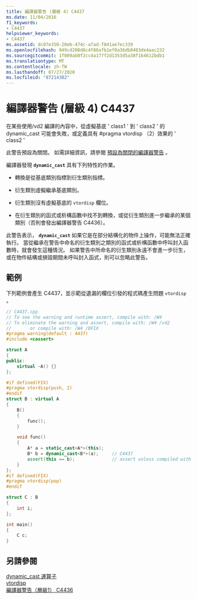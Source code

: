 ```yaml
---
title: 編譯器警告 (層級 4) C4437
ms.date: 11/04/2016
f1_keywords:
- C4437
helpviewer_keywords:
- C4437
ms.assetid: dc07e350-20eb-474c-a7ad-f841ae7ec339
ms.openlocfilehash: 949cd208d8c4f86afb1ef0a36db8483de4aac232
ms.sourcegitcommit: 1f009ab0f2cc4a177f2d1353d5a38f164612bdb1
ms.translationtype: MT
ms.contentlocale: zh-TW
ms.lasthandoff: 07/27/2020
ms.locfileid: "87214382"
---
```

# <a name="compiler-warning-level-4-c4437"></a>編譯器警告 (層級 4) C4437

在某些使用/vd2 編譯的內容中，從虛擬基底 ' class1 ' 到 ' class2 ' 的 dynamic_cast 可能會失敗，或定義具有 #pragma vtordisp （2）效果的 ' class2 '

此警告預設為關閉。 如需詳細資訊，請參閱 [預設為關閉的編譯器警告](../../preprocessor/compiler-warnings-that-are-off-by-default.md) 。

編譯器發現 **`dynamic_cast`** 具有下列特性的作業。

- 轉換是從基底類別指標到衍生類別指標。

- 衍生類別虛擬繼承基底類別。

- 衍生類別沒有虛擬基底的 `vtordisp` 欄位。

- 在衍生類別的函式或析構函數中找不到轉換，或從衍生類別進一步繼承的某個類別（否則會發出編譯器警告 C4436）。

此警告表示， **`dynamic_cast`** 如果它是在部分結構化的物件上操作，可能無法正確執行。  當從繼承在警告中命名的衍生類別之類別的函式或析構函數中呼叫封入函數時，就會發生這種情況。  如果警告中所命名的衍生類別永遠不會進一步衍生，或在物件結構或損毀期間未呼叫封入函式，則可以忽略此警告。

## <a name="example"></a>範例

下列範例會產生 C4437，並示範從遺漏的欄位引發的程式碼產生問題 `vtordisp` 。

```cpp
// C4437.cpp
// To see the warning and runtime assert, compile with: /W4
// To eliminate the warning and assert, compile with: /W4 /vd2
//       or compile with: /W4 /DFIX
#pragma warning(default : 4437)
#include <cassert>

struct A
{
public:
    virtual ~A() {}
};

#if defined(FIX)
#pragma vtordisp(push, 2)
#endif
struct B : virtual A
{
    B()
    {
        func();
    }

    void func()
    {
        A* a = static_cast<A*>(this);
        B* b = dynamic_cast<B*>(a);     // C4437
        assert(this == b);              // assert unless compiled with /vd2
    }
};
#if defined(FIX)
#pragma vtordisp(pop)
#endif

struct C : B
{
    int i;
};

int main()
{
    C c;
}
```

## <a name="see-also"></a>另請參閱

[dynamic_cast 運算子](../../cpp/dynamic-cast-operator.md)<br/>
[vtordisp](../../preprocessor/vtordisp.md)<br/>
[編譯器警告（層級1） C4436](../../error-messages/compiler-warnings/compiler-warning-level-1-c4436.md)

